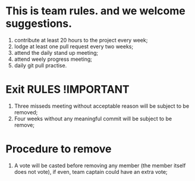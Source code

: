 # This is team rules. and we welcome suggestions.

1. contribute at least 20 hours to the project every week;
2. lodge at least one pull request every two weeks;
3. attend the daily stand up meeting;
4. attend weely progress meeting;
5. daily git pull practise.

# Exit RULES !IMPORTANT

1. Three misseds meeting without acceptable reason will be subject to be removed;
2. Four weeks without any meaningful commit will be subject to be remove;

# Procedure to remove

1. A vote will be casted before removing any member (the member itself does not vote), if even, team captain could have an extra vote;
